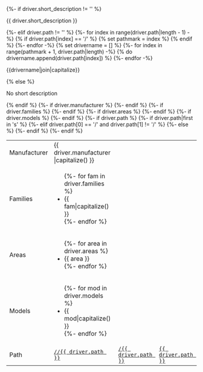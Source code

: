   <tr class = "driver">
    {%- if driver.short_description != '' %}
    <td><p>{{ driver.short_description }}<a name="{{ driver.short_description|replace(" ", "-")|replace("(", "")|replace(")", "")|lower() }}"></a></p><h3 class="add-link" style="display:none">{{ driver.short_description }}</h3></td>
    {%- elif driver.path != '' %}
      {%- for index in range(driver.path|length - 1) -%}
        {% if driver.path[index] == '/' %}
          {% set pathmark = index %}
        {% endif %}
      {%- endfor -%}
      {% set drivername = [] %}
      {%- for index in range(pathmark + 1, driver.path|length) -%}
      {% do drivername.append(driver.path[index]) %}
      {%- endfor -%}
      <td><p>{{drivername|join|capitalize}}<a name="{{ drivername|join|replace(" ", "-")|replace("(", "")|replace(")", "")|lower() }}"></a></p><h3 class="add-link" style="display:none">{{ drivername|join|capitalize }}</h3></td>
    {% else %}
    <td><p>No short description</p></td>
    {% endif %}
    <td>
      <table class = "nested responsive">
        <colgroup>
        <col width="10%">
      </colgroup>
        <tbody class="list">
          {%- if driver.manufacturer %}
          <tr>
            <td>Manufacturer</td>
            <td>{{ driver.manufacturer |capitalize() }}</td>
          </tr>
          {%- endif %}
          {%- if driver.families %}
          <tr>
            <td>Families</td>
            <td>
              <ul class="comma-list">
                {%- for fam in driver.families %}
                <li>{{ fam|capitalize() }}</li>
                {%- endfor %}
              </ul>
            </td>
          </tr>
          {%- endif %}
          {%- if driver.areas %}
          <tr>
            <td>Areas</td>
            <td>
              <ul class="comma-list">
                {%- for area in driver.areas %}
                <li>{{ area }}</li>
                {%- endfor %}
              </ul>
            </td>
          </tr>
          {%- endif %}
          {%- if driver.models %}
          <tr>
            <td>Models</td>
            <td>
              <ul class="comma-list">
                {%- for mod in driver.models %}
                <li>{{ mod|capitalize() }}</li>
                {%- endfor %}
              </ul>
            </td>
          </tr>
          {%- endif %}
          {%- if driver.path %}
          <tr>
            <td>Path</td>
          {%- if driver.path|first in 's' %}
            <td><a href="{{ cs_url }}{{ driver.path }}"><code>//{{ driver.path }}</code></a></td>
          {%- elif driver.path[0] == '/' and driver.path[1] != '/' %}
            <td><a href="{{ cs_url }}{{ driver.path }}"><code>/{{ driver.path }}</code></a></td>
          {%- else %}
            <td><a href="{{ cs_url }}{{ driver.path }}"><code>{{ driver.path }}</code></a></td>
          {%- endif %}
          </tr>
          {%- endif %}
        </tbody>
      </table>
    </td>
  </tr>